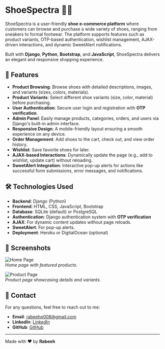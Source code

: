 # **ShoeSpectra** 🥿✨

ShoeSpectra is a user-friendly **shoe e-commerce platform** where customers can browse and purchase a wide variety of shoes, ranging from sneakers to formal footwear. The platform supports features such as product variants, OTP-based authentication, wishlist management, AJAX-driven interactions, and dynamic SweetAlert notifications.

Built with **Django**, **Python**, **Bootstrap**, and **JavaScript**, ShoeSpectra delivers an elegant and responsive shopping experience.

## 🚀 **Features**
- **Product Browsing**: Browse shoes with detailed descriptions, images, and variants (sizes, colors, materials).
- **Product Variants**: Select different shoe variants (size, color, material) before purchasing.
- **User Authentication**: Secure user login and registration with **OTP verification**.
- **Admin Panel**: Easily manage products, categories, orders, and users via Django's built-in admin interface.
- **Responsive Design**: A mobile-friendly layout ensuring a smooth experience on any device.
- **Order Management**: Add shoes to the cart, check out, and view order history.
- **Wishlist**: Save favorite shoes for later.
- **AJAX-based Interactions**: Dynamically update the page (e.g., add to wishlist, update cart) without reloading.
- **SweetAlert Integration**: Interactive pop-up alerts for actions like successful form submissions, error messages, and notifications.

## 🛠 **Technologies Used**
- **Backend**: Django (Python)
- **Frontend**: HTML, CSS, JavaScript, Bootstrap
- **Database**: SQLite (default) or PostgreSQL
- **Authentication**: Django authentication system with **OTP verification**
- **AJAX**: For dynamic content updates without page reloads.
- **SweetAlert**: For pop-up alerts.
- **Deployment**: Heroku or DigitalOcean (optional)

## 📸 **Screenshots**
![Home Page](https://via.placeholder.com/800x400.png?text=Home+Page+Screenshot)  
*Home page with featured products.*

![Product Page](https://via.placeholder.com/800x400.png?text=Product+Page+Screenshot)  
*Product page showcasing details and variants.*

## 📣 **Contact**
For any questions, feel free to reach out to me:
- **Email**: rabeehp008@gmail.com
- **LinkedIn**: [LinkedIn]([https://www.linkedin.com/in/yourprofile](https://www.linkedin.com/in/rabeeh-p-3a4299260/))
- **GitHub**: [GitHub]([https://github.com/yourusername](https://github.com/rabeeh-p))

---

Made with ❤️ by **Rabeeh**
